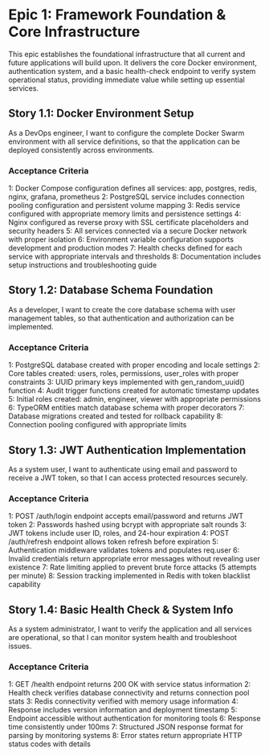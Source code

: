 # Epic 1: Framework Foundation & Core Infrastructure

This epic establishes the foundational infrastructure that all current and future applications will build upon.
It delivers the core Docker environment, authentication system, and a basic health-check endpoint to verify system
operational status, providing immediate value while setting up essential services.

## Story 1.1: Docker Environment Setup

As a DevOps engineer,
I want to configure the complete Docker Swarm environment with all service definitions,
so that the application can be deployed consistently across environments.

### Acceptance Criteria

1: Docker Compose configuration defines all services: app, postgres, redis, nginx, grafana, prometheus
2: PostgreSQL service includes connection pooling configuration and persistent volume mapping
3: Redis service configured with appropriate memory limits and persistence settings
4: Nginx configured as reverse proxy with SSL certificate placeholders and security headers
5: All services connected via a secure Docker network with proper isolation
6: Environment variable configuration supports development and production modes
7: Health checks defined for each service with appropriate intervals and thresholds
8: Documentation includes setup instructions and troubleshooting guide

## Story 1.2: Database Schema Foundation

As a developer,
I want to create the core database schema with user management tables,
so that authentication and authorization can be implemented.

### Acceptance Criteria

1: PostgreSQL database created with proper encoding and locale settings
2: Core tables created: users, roles, permissions, user_roles with proper constraints
3: UUID primary keys implemented with gen_random_uuid() function
4: Audit trigger functions created for automatic timestamp updates
5: Initial roles created: admin, engineer, viewer with appropriate permissions
6: TypeORM entities match database schema with proper decorators
7: Database migrations created and tested for rollback capability
8: Connection pooling configured with appropriate limits

## Story 1.3: JWT Authentication Implementation

As a system user,
I want to authenticate using email and password to receive a JWT token,
so that I can access protected resources securely.

### Acceptance Criteria

1: POST /auth/login endpoint accepts email/password and returns JWT token
2: Passwords hashed using bcrypt with appropriate salt rounds
3: JWT tokens include user ID, roles, and 24-hour expiration
4: POST /auth/refresh endpoint allows token refresh before expiration
5: Authentication middleware validates tokens and populates req.user
6: Invalid credentials return appropriate error messages without revealing user existence
7: Rate limiting applied to prevent brute force attacks (5 attempts per minute)
8: Session tracking implemented in Redis with token blacklist capability

## Story 1.4: Basic Health Check & System Info

As a system administrator,
I want to verify the application and all services are operational,
so that I can monitor system health and troubleshoot issues.

### Acceptance Criteria

1: GET /health endpoint returns 200 OK with service status information
2: Health check verifies database connectivity and returns connection pool stats
3: Redis connectivity verified with memory usage information
4: Response includes version information and deployment timestamp
5: Endpoint accessible without authentication for monitoring tools
6: Response time consistently under 100ms
7: Structured JSON response format for parsing by monitoring systems
8: Error states return appropriate HTTP status codes with details
